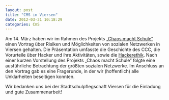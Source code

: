 ```yaml
---
layout: post
title: "CMS in Viersen"
date: 2012-03-31 10:18:29
categories: CmS
---
```

Am 14. März haben wir im Rahmen des Projekts [„Chaos macht Schule“](https://www.ccc.de/schule) einen Vortrag über Risiken und Möglichkeiten von sozialen Netzwerken in Viersen gehalten. Die Präsentation umfasste die Geschichte des CCC, die Vorurteile über Hacker und ihre Aktivitäten, sowie die [Hackerethik](https://www.ccc.de/hackerethics). Nach einer kurzen Vorstellung des Projekts „Chaos macht Schule“ folgte eine ausführliche Betrachtung der größten sozialen Netzwerke. Im Anschluss an den Vortrag gab es eine Fragerunde, in der wir (hoffentlich) alle Unklarheiten beseitigen konnten.

Wir bedanken uns bei der Stadtschulpflegschaft Viersen für die Einladung und gute Zusammenarbeit!